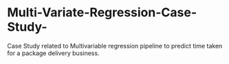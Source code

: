 # Multi-Variate-Regression-Case-Study-
Case Study related to Multivariable regression pipeline to predict time taken for a package delivery business.
